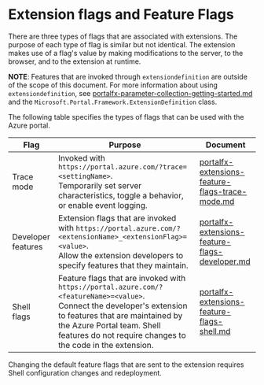 
<a name="extension-flags-and-feature-flags"></a>
# Extension flags and Feature Flags
    
There are three types of flags that are associated with extensions. The purpose of each type of flag is similar but not identical. The extension makes use of a flag's value by making modifications to the server, to the browser, and to the extension at runtime.

**NOTE**: Features that are invoked through `extensiondefinition` are outside of the scope of this document. For more information about using `extensiondefinition`, see [portalfx-parameter-collection-getting-started.md](portalfx-parameter-collection-getting-started.md) and the `Microsoft.Portal.Framework.ExtensionDefinition` class.

The following table specifies the types of flags that can be used with the Azure portal.

| Flag               | Purpose | Document | 
| ------------------ | ------- | -------- |
| Trace mode         | Invoked with  `https://portal.azure.com/?trace=<settingName>`. <br> Temporarily set server characteristics, toggle a behavior, or enable event logging.  | [portalfx-extensions-feature-flags-trace-mode.md](portalfx-extensions-feature-flags-trace-mode.md) |
| Developer features |  Extension flags that are invoked with `https://portal.azure.com/?<extensionName>_<extensionFlag>=<value>`. <br> Allow the extension developers to specify features that they maintain. |  [portalfx-extensions-feature-flags-developer.md](portalfx-extensions-feature-flags-developer.md)  |
| Shell flags        |  Feature flags that are invoked with  `https://portal.azure.com/?<featureName>=<value>`. <br> Connect the developer's extension to features that are maintained by the Azure Portal team. Shell features do not require changes to the code in the extension. |  [portalfx-extensions-feature-flags-shell.md](portalfx-extensions-feature-flags-shell.md) |

<!-- The following sentence is from portalfx-domain-based-configuration-pattern.md. -->
  Changing the default feature flags that are sent to the extension requires Shell configuration changes and redeployment.